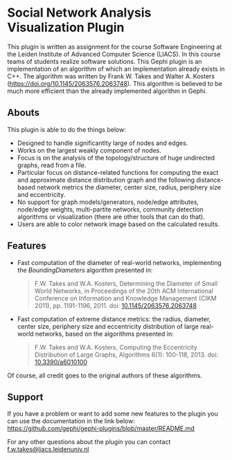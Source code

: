 # Social Network Analysis Visualization Plugin

This plugin is written as assignment for the course Software Engineering at the Leiden Institute of Advanced Computer Science (LIACS). In this course teams of students realize software solutions.
This Gephi plugin is an implementation of an algorithm of which an implementation already exists in C++. The algorithm was written by  Frank W. Takes and Walter A. Kosters (https://doi.org/10.1145/2063576.2063748). 
This algorithm is believed to be much more efficient than the already implemented algorithm in Gephi.

## Abouts

This plugin is able to do the things below: 
- Designed to handle significantlty large of nodes and edges. 
- Works on the largest weakly component of nodes. 
- Focus is on the analysis of the topology/structure of huge undirected graphs, read from a file.
- Particular focus on distance-related functions for computing the exact and approximate distance distribution graph and the following distance-based network metrics the diameter, center size, radius, periphery size and eccentricity. 
- No support for graph models/generators, node/edge attributes, node/edge weights, multi-partite networks, community detection algorithms or visualization (there are other tools that can do that).
- Users are able to color network image based on the calculated results.


## Features

* Fast computation of the diameter of real-world networks, implementing the *BoundingDiameters* algorithm presented in:

  > F.W. Takes and W.A. Kosters, Determining the Diameter of Small World Networks, in Proceedings of the 20th ACM International Conference on Information and Knowledge Management (CIKM 2011), pp. 1191-1196, 2011. doi: [10.1145/2063576.2063748](http://dx.doi.org/10.1145/2063576.2063748)
  
* Fast computation of extreme distance metrics: the radius, diameter, center size, periphery size and eccentricity distribution of large real-world networks, based on the algorithms presented in:
 
  > F.W. Takes and W.A. Kosters, Computing the Eccentricity Distribution of Large Graphs, Algorithms 6(1): 100-118, 2013. doi: [10.3390/a6010100](http://dx.doi.org/10.3390/a6010100)

Of course, all credit goes to the original authors of these algorithms. 


## Support 

If you have a problem or want to add some new features to the plugin you can use the documentation in the link below:
https://github.com/gephi/gephi-plugins/blob/master/README.md

For any other questions about the plugin you can contact f.w.takes@liacs.leidenuniv.nl




